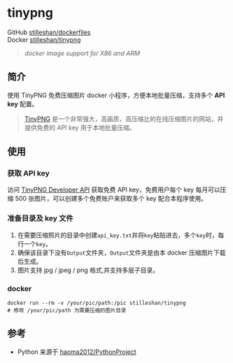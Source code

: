 # tinypng

GitHub [stilleshan/dockerfiles](https://github.com/stilleshan/dockerfiles)  
Docker [stilleshan/tinypng](https://hub.docker.com/r/stilleshan/tinypng)
> *docker image support for X86 and ARM*

## 简介
使用 TinyPNG 免费压缩图片 docker 小程序，方便本地批量压缩，支持多个 **API key** 配置。

> [TinyPNG](https://tinypng.com) 是一个非常强大，高画质，高压缩比的在线压缩图片的网站，并提供免费的 API key 用于本地批量压缩。

## 使用
### 获取 API key
访问 [TinyPNG Developer API](https://tinypng.com/developers) 获取免费 API key，免费用户每个 key 每月可以压缩 500 张图片，可以创建多个免费账户来获取多个 key 配合本程序使用。

### 准备目录及 key 文件
1. 在需要压缩照片的目录中创建`api_key.txt`并将`key`粘贴进去，多个`key`时，每行一个`key`。
2. 确保该目录下没有`Output`文件夹，`Output`文件夹是由本 docker 压缩图片下载后生成。
3. 图片支持 jpg / jpeg / png 格式,并支持多层子目录。

### docker
```shell
docker run --rm -v /your/pic/path:/pic stilleshan/tinypng
# 修改 /your/pic/path 为需要压缩的图片目录
```

## 参考
- Python 来源于 [haoma2012/PythonProject](https://github.com/haoma2012/PythonProject)
